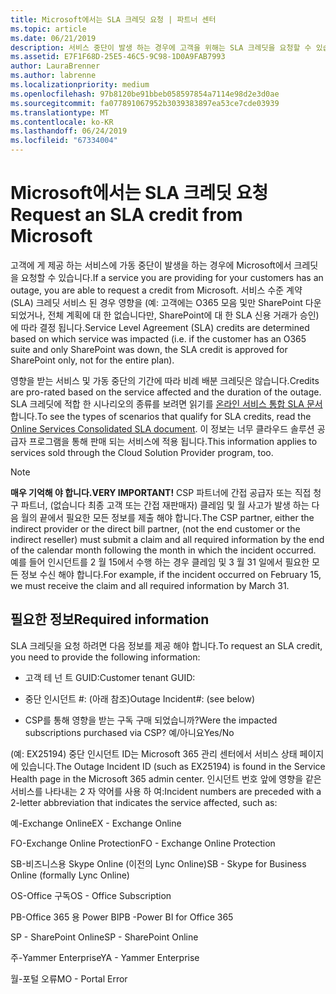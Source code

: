 ```yaml
---
title: Microsoft에서는 SLA 크레딧 요청 | 파트너 센터
ms.topic: article
ms.date: 06/21/2019
description: 서비스 중단이 발생 하는 경우에 고객을 위해는 SLA 크레딧을 요청할 수 있습니다.
ms.assetid: E7F1F68D-25E5-46C5-9C98-1D0A9FAB7993
author: LauraBrenner
ms.author: labrenne
ms.localizationpriority: medium
ms.openlocfilehash: 97b8120be91bbeb058597854a7114e98d2e3d0ae
ms.sourcegitcommit: fa077891067952b3039383897ea53ce7cde03939
ms.translationtype: MT
ms.contentlocale: ko-KR
ms.lasthandoff: 06/24/2019
ms.locfileid: "67334004"
---
```

# <a name="request-an-sla-credit-from-microsoft"></a><span data-ttu-id="1ebef-103">Microsoft에서는 SLA 크레딧 요청</span><span class="sxs-lookup"><span data-stu-id="1ebef-103">Request an SLA credit from Microsoft</span></span> 

<span data-ttu-id="1ebef-104">고객에 게 제공 하는 서비스에 가동 중단이 발생을 하는 경우에 Microsoft에서 크레딧을 요청할 수 있습니다.</span><span class="sxs-lookup"><span data-stu-id="1ebef-104">If a service you are providing for your customers has an outage, you are able to request a credit from Microsoft.</span></span> <span data-ttu-id="1ebef-105">서비스 수준 계약 (SLA) 크레딧 서비스 된 경우 영향을 (예: 고객에는 O365 모음 및만 SharePoint 다운 되었거나, 전체 계획에 대 한 없습니다만, SharePoint에 대 한 SLA 신용 거래가 승인)에 따라 결정 됩니다.</span><span class="sxs-lookup"><span data-stu-id="1ebef-105">Service Level Agreement (SLA) credits are determined based on which service was impacted (i.e. if the customer has an O365 suite and only SharePoint was down, the SLA credit is approved for SharePoint only, not for the entire plan).</span></span>

<span data-ttu-id="1ebef-106">영향을 받는 서비스 및 가동 중단의 기간에 따라 비례 배분 크레딧은 않습니다.</span><span class="sxs-lookup"><span data-stu-id="1ebef-106">Credits are pro-rated based on the service affected and the duration of the outage.</span></span> <span data-ttu-id="1ebef-107">SLA 크레딧에 적합 한 시나리오의 종류를 보려면 읽기를 [온라인 서비스 통합 SLA 문서](http://www.microsoftvolumelicensing.com/DocumentSearch.aspx?Mode=3&DocumentTypeId=37)합니다.</span><span class="sxs-lookup"><span data-stu-id="1ebef-107">To see the types of scenarios that qualify for SLA credits, read the [Online Services Consolidated SLA document](http://www.microsoftvolumelicensing.com/DocumentSearch.aspx?Mode=3&DocumentTypeId=37).</span></span> <span data-ttu-id="1ebef-108">이 정보는 너무 클라우드 솔루션 공급자 프로그램을 통해 판매 되는 서비스에 적용 됩니다.</span><span class="sxs-lookup"><span data-stu-id="1ebef-108">This information applies to services sold through the Cloud Solution Provider program, too.</span></span>

>[!Note]
><span data-ttu-id="1ebef-109">**매우 기억해 야 합니다.**</span><span class="sxs-lookup"><span data-stu-id="1ebef-109">**VERY IMPORTANT!**</span></span> <span data-ttu-id="1ebef-110">CSP 파트너에 간접 공급자 또는 직접 청구 파트너, (없습니다 최종 고객 또는 간접 재판매자) 클레임 및 월 사고가 발생 하는 다음 월의 끝에서 필요한 모든 정보를 제출 해야 합니다.</span><span class="sxs-lookup"><span data-stu-id="1ebef-110">The CSP partner, either the indirect provider or the direct bill partner, (not the end customer or the indirect reseller) must submit a claim and all required information by the end of the calendar month following the month in which the incident occurred.</span></span> <span data-ttu-id="1ebef-111">예를 들어 인시던트를 2 월 15에서 수행 하는 경우 클레임 및 3 월 31 일에서 필요한 모든 정보 수신 해야 합니다.</span><span class="sxs-lookup"><span data-stu-id="1ebef-111">For example, if the incident occurred on February 15, we must receive the claim and all required information by March 31.</span></span> 

## <a name="required-information"></a><span data-ttu-id="1ebef-112">필요한 정보</span><span class="sxs-lookup"><span data-stu-id="1ebef-112">Required information</span></span>


<span data-ttu-id="1ebef-113">SLA 크레딧을 요청 하려면 다음 정보를 제공 해야 합니다.</span><span class="sxs-lookup"><span data-stu-id="1ebef-113">To request an SLA credit, you need to provide the following information:</span></span> 

- <span data-ttu-id="1ebef-114">고객 테 넌 트 GUID:</span><span class="sxs-lookup"><span data-stu-id="1ebef-114">Customer tenant GUID:</span></span> 

- <span data-ttu-id="1ebef-115">중단 인시던트 #: (아래 참조)</span><span class="sxs-lookup"><span data-stu-id="1ebef-115">Outage Incident#: (see below)</span></span>

- <span data-ttu-id="1ebef-116">CSP를 통해 영향을 받는 구독 구매 되었습니까?</span><span class="sxs-lookup"><span data-stu-id="1ebef-116">Were the impacted subscriptions purchased via CSP?</span></span> <span data-ttu-id="1ebef-117">예/아니요</span><span class="sxs-lookup"><span data-stu-id="1ebef-117">Yes/No</span></span>

<span data-ttu-id="1ebef-118">(예: EX25194) 중단 인시던트 ID는 Microsoft 365 관리 센터에서 서비스 상태 페이지에 있습니다.</span><span class="sxs-lookup"><span data-stu-id="1ebef-118">The Outage Incident ID (such as EX25194) is found in the Service Health page in the Microsoft 365 admin center.</span></span> <span data-ttu-id="1ebef-119">인시던트 번호 앞에 영향을 같은 서비스를 나타내는 2 자 약어를 사용 하 여:</span><span class="sxs-lookup"><span data-stu-id="1ebef-119">Incident numbers are preceded with a 2-letter abbreviation that indicates the service affected, such as:</span></span>

<span data-ttu-id="1ebef-120">예-Exchange Online</span><span class="sxs-lookup"><span data-stu-id="1ebef-120">EX - Exchange Online</span></span>

<span data-ttu-id="1ebef-121">FO-Exchange Online Protection</span><span class="sxs-lookup"><span data-stu-id="1ebef-121">FO - Exchange Online Protection</span></span>

<span data-ttu-id="1ebef-122">SB-비즈니스용 Skype Online (이전의 Lync Online)</span><span class="sxs-lookup"><span data-stu-id="1ebef-122">SB - Skype for Business Online (formally Lync Online)</span></span>

<span data-ttu-id="1ebef-123">OS-Office 구독</span><span class="sxs-lookup"><span data-stu-id="1ebef-123">OS - Office Subscription</span></span>

<span data-ttu-id="1ebef-124">PB-Office 365 용 Power BI</span><span class="sxs-lookup"><span data-stu-id="1ebef-124">PB -Power BI for Office 365</span></span>

<span data-ttu-id="1ebef-125">SP - SharePoint Online</span><span class="sxs-lookup"><span data-stu-id="1ebef-125">SP - SharePoint Online</span></span>

<span data-ttu-id="1ebef-126">주-Yammer Enterprise</span><span class="sxs-lookup"><span data-stu-id="1ebef-126">YA - Yammer Enterprise</span></span>

<span data-ttu-id="1ebef-127">월-포털 오류</span><span class="sxs-lookup"><span data-stu-id="1ebef-127">MO - Portal Error</span></span>





